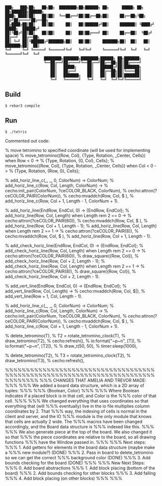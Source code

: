 ```
███╗   ███╗██╗   ██╗██╗  ████████╗██╗██████╗ ██╗      █████╗ ██╗   ██╗███████╗██████╗ 
████╗ ████║██║   ██║██║  ╚══██╔══╝██║██╔══██╗██║     ██╔══██╗╚██╗ ██╔╝██╔════╝██╔══██╗
██╔████╔██║██║   ██║██║     ██║   ██║██████╔╝██║     ███████║ ╚████╔╝ █████╗  ██████╔╝
██║╚██╔╝██║██║   ██║██║     ██║   ██║██╔═══╝ ██║     ██╔══██║  ╚██╔╝  ██╔══╝  ██╔══██╗
██║ ╚═╝ ██║╚██████╔╝███████╗██║   ██║██║     ███████╗██║  ██║   ██║   ███████╗██║  ██║
╚═╝     ╚═╝ ╚═════╝ ╚══════╝╚═╝   ╚═╝╚═╝     ╚══════╝╚═╝  ╚═╝   ╚═╝   ╚══════╝╚═╝  ╚═╝
                  ████████╗███████╗████████╗██████╗ ██╗███████╗
                  ╚══██╔══╝██╔════╝╚══██╔══╝██╔══██╗██║██╔════╝
                     ██║   █████╗     ██║   ██████╔╝██║███████╗
                     ██║   ██╔══╝     ██║   ██╔══██╗██║╚════██║
                     ██║   ███████╗   ██║   ██║  ██║██║███████║
                     ╚═╝   ╚══════╝   ╚═╝   ╚═╝  ╚═╝╚═╝╚══════╝

```

Build
-----

    $ rebar3 compile

Run 
-----
    $ ./tetris





Commented out code:


% move tetromino to specified coordinate (will be used for implementing space)
% move_tetromino({Row, Col}, {Type, Rotation, _Center, Cells}) when Row < 0 ->
%     {Type, Rotation, {0, Col}, Cells};
% move_tetromino({Row, Col}, {Type, Rotation, _Center, Cells}) when Col < 0 ->
%     {Type, Rotation, {Row, 0}, Cells};


% add_horiz_line_c(_, _, 0, ColorNum) -> ColorNum;
% add_horiz_line_c(Row, Col, Length, ColorNum) ->
%     cecho:init_pair(ColorNum, ?ceCOLOR_BLACK, ColorNum),
%     cecho:attron(?ceCOLOR_PAIR(ColorNum)),
%     cecho:mvaddch(Row, Col, $ ),
%     add_horiz_line_c(Row, Col + 1, Length - 1, ColorNum + 1).

% add_horiz_line(EndRow, EndCol, 0) -> {EndRow, EndCol};
% add_horiz_line(Row, Col, Length) when Length rem 2 == 0 ->
%     cecho:attron(?ceCOLOR_PAIR(60)),
%     cecho:mvaddch(Row, Col, $ ),
%     add_horiz_line(Row, Col + 1, Length - 1);
% add_horiz_line(Row, Col, Length) when Length rem 2 == 1 ->
%     cecho:attron(?ceCOLOR_PAIR(8)),
%     cecho:mvaddch(Row, Col, $ ),
%     add_horiz_line(Row, Col + 1, Length - 1).

% add_check_horiz_line(EndRow, EndCol, 0) -> {EndRow, EndCol};
% add_check_horiz_line(Row, Col, Length) when Length rem 2 == 0 ->
%     cecho:attron(?ceCOLOR_PAIR(60)),
%     draw_square({Row, Col}),
%     add_check_horiz_line(Row, Col + 2, Length - 1);
% add_check_horiz_line(Row, Col, Length) when Length rem 2 == 1 ->
%     cecho:attron(?ceCOLOR_PAIR(8)),
%     draw_square({Row, Col}),
%     add_check_horiz_line(Row, Col + 2, Length - 1).

% add_vert_line(EndRow, EndCol, 0) -> {EndRow, EndCol};
% add_vert_line(Row, Col, Length) ->
%     cecho:mvaddch(Row, Col, $|),
%     add_vert_line(Row + 1, Col, Length - 1).

% add_horiz_line_c(_, _, 0, ColorNum) -> ColorNum;
% add_horiz_line_c(Row, Col, Length, ColorNum) ->
%     cecho:init_pair(ColorNum, ?ceCOLOR_BLACK, ColorNum),
%     cecho:attron(?ceCOLOR_PAIR(ColorNum)),
%     cecho:mvaddch(Row, Col, $ ),
%     add_horiz_line_c(Row, Col + 1, Length - 1, ColorNum + 1).

% delete_tetromino(T),
% T2 = rotate_tetromino_clock(T),
% draw_tetromino(T2),
% cecho:refresh(),
% io:format("~p~n", [T]),
% io:format("~p~n", [T2]),
% % draw_t(50, 50),
% timer:sleep(1000),

% delete_tetromino(T2),
% T3 = rotate_tetromino_clock(T2),
% draw_tetromino(T3),
% cecho:refresh(),


%%%%%%%%%%%%%%%%%%%%%%%%%%%%%%%%%%%%%%%%%%%%%%%%%%%%%%%%%%%%%%%%%%%%%%%%%%%%%%%%
%%% CHANGES THAT AMELIA AND TREVOR MADE:
%%% 
%%% We added a board data structure, which is a 2D array of tuples:
%%% 
%%%     {Boolean, Color}
%%% 
%%% Where Boolean indicates if a placed block is in that cell, and Color is the 
%%% color of that cell. 
%%% 
%%% We changed everything that uses coordinates so that everything that (will 
%%% eventually) live in the io file multiplies column coordinates by 2. That 
%%% way, the indexing of cells is normal in the client and server, and the IO 
%%% module is the only module that knows that cells are actually 2 wide. The 
%%% macros have been changed accordingly, and the Board data structure is 
%%% indexed like this. 
%%% 
%%% We also generate piece at the top of the board. We also changed it so that 
%%% the piece coordinates are relative to the board, so all drawing functions 
%%% have the Window passed in. 
%%% 
%%% Next steps:
%%%     1. Add getters for elements in the board data structure (maybe make a
%%%         new module?) (DONE)
%%%     2. Pass in board to delete_tetromino so we can get the correct 
%%%         background color (DONE)
%%%     3. Add bounds checking for the board (DONE)
%%% 
%%% New Next Steps:
%%%     0. Add board abstractions
%%%     1. Add block placing (bottom of the board)
%%%     2. Add bounds checking for other blocks
%%%     3. Add falling
%%%     4. Add block placing (on other blocks)
%%% 
%%% 